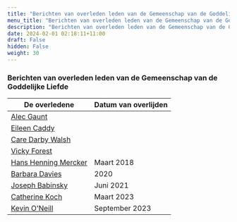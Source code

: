 ```yaml
---
title: "Berichten van overleden leden van de Gemeenschap van de Goddelijke Liefde"
menu_title: "Berichten van overleden leden van de Gemeenschap van de Goddelijke Liefde"
description: "Berichten van overleden leden van de Gemeenschap van de Goddelijke Liefde"
date: 2024-02-01 02:18:11+11:00
draft: False
hidden: False
weight: 30
---
```

### Berichten van overleden leden van de Gemeenschap van de Goddelijke Liefde

**De overledene** | **Datum van overlijden**
---|---
[Alec Gaunt](/4-nl-contemporary-messages/4-3-nl-messages-of-deceased-dl-members/4-3-1-nl-alec-gaunt/) |
[Eileen Caddy](/4-nl-contemporary-messages/4-3-nl-messages-of-deceased-dl-members/4-3-8-nl-eileen-caddy/) |
[Care Darby Walsh](/4-nl-contemporary-messages/4-3-nl-messages-of-deceased-dl-members/4-3-4-nl-care-derby-walsh/) |
[Vicky Forest](/4-nl-contemporary-messages/4-3-nl-messages-of-deceased-dl-members/4-3-5-nl-vicky-forest/) |
[Hans Henning Mercker](/4-nl-contemporary-messages/4-3-nl-messages-of-deceased-dl-members/4-3-7-nl-hans-henning-mercker/) | Maart 2018
[Barbara Davies](/4-nl-contemporary-messages/4-3-nl-messages-of-deceased-dl-members/4-3-2-nl-barbara-davies/) | 2020
[Joseph Babinsky](/4-nl-contemporary-messages/4-3-nl-messages-of-deceased-dl-members/4-3-6-nl-joseph-babinsky/) | Juni 2021
[Catherine Koch](/4-nl-contemporary-messages/4-3-nl-messages-of-deceased-dl-members/4-3-9-nl-catherine-koch/) | Maart 2023
[Kevin O'Neill](/4-nl-contemporary-messages/4-3-nl-messages-of-deceased-dl-members/4-3-3-nl-kevin-oneill/) | September 2023
